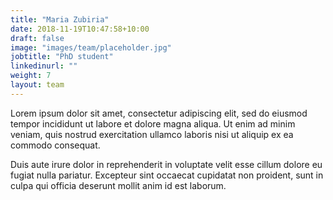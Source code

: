 ```yaml
---
title: "Maria Zubiria"
date: 2018-11-19T10:47:58+10:00
draft: false
image: "images/team/placeholder.jpg"
jobtitle: "PhD student"
linkedinurl: ""
weight: 7
layout: team
---
```


Lorem ipsum dolor sit amet, consectetur adipiscing elit, sed do eiusmod tempor incididunt ut labore et dolore magna aliqua. Ut enim ad minim veniam, quis nostrud exercitation ullamco laboris nisi ut aliquip ex ea commodo consequat.

Duis aute irure dolor in reprehenderit in voluptate velit esse cillum dolore eu fugiat nulla pariatur. Excepteur sint occaecat cupidatat non proident, sunt in culpa qui officia deserunt mollit anim id est laborum.
